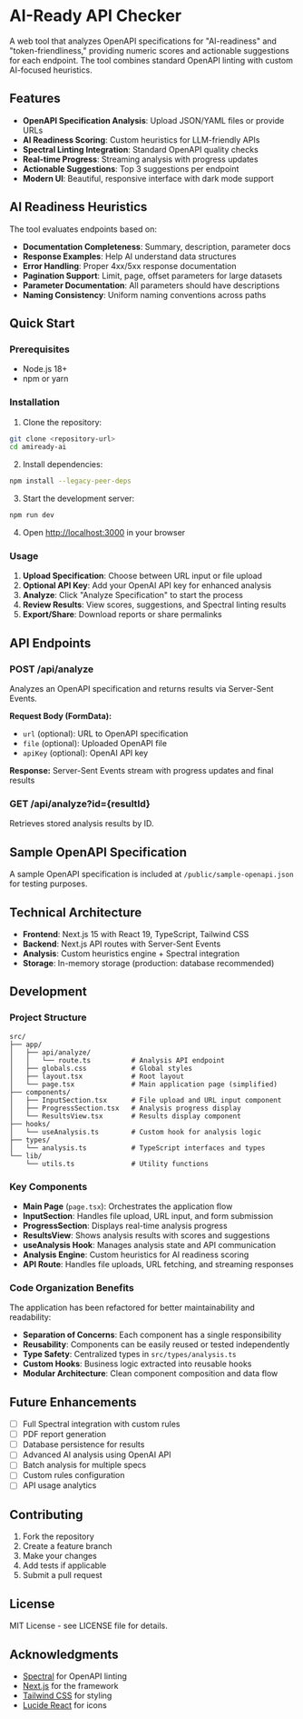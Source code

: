 # AI-Ready API Checker

A web tool that analyzes OpenAPI specifications for "AI-readiness" and "token-friendliness," providing numeric scores and actionable suggestions for each endpoint. The tool combines standard OpenAPI linting with custom AI-focused heuristics.

## Features

- **OpenAPI Specification Analysis**: Upload JSON/YAML files or provide URLs
- **AI Readiness Scoring**: Custom heuristics for LLM-friendly APIs
- **Spectral Linting Integration**: Standard OpenAPI quality checks
- **Real-time Progress**: Streaming analysis with progress updates
- **Actionable Suggestions**: Top 3 suggestions per endpoint
- **Modern UI**: Beautiful, responsive interface with dark mode support

## AI Readiness Heuristics

The tool evaluates endpoints based on:

- **Documentation Completeness**: Summary, description, parameter docs
- **Response Examples**: Help AI understand data structures
- **Error Handling**: Proper 4xx/5xx response documentation
- **Pagination Support**: Limit, page, offset parameters for large datasets
- **Parameter Documentation**: All parameters should have descriptions
- **Naming Consistency**: Uniform naming conventions across paths

## Quick Start

### Prerequisites

- Node.js 18+ 
- npm or yarn

### Installation

1. Clone the repository:
```bash
git clone <repository-url>
cd amiready-ai
```

2. Install dependencies:
```bash
npm install --legacy-peer-deps
```

3. Start the development server:
```bash
npm run dev
```

4. Open [http://localhost:3000](http://localhost:3000) in your browser

### Usage

1. **Upload Specification**: Choose between URL input or file upload
2. **Optional API Key**: Add your OpenAI API key for enhanced analysis
3. **Analyze**: Click "Analyze Specification" to start the process
4. **Review Results**: View scores, suggestions, and Spectral linting results
5. **Export/Share**: Download reports or share permalinks

## API Endpoints

### POST /api/analyze
Analyzes an OpenAPI specification and returns results via Server-Sent Events.

**Request Body (FormData):**
- `url` (optional): URL to OpenAPI specification
- `file` (optional): Uploaded OpenAPI file
- `apiKey` (optional): OpenAI API key

**Response:** Server-Sent Events stream with progress updates and final results

### GET /api/analyze?id={resultId}
Retrieves stored analysis results by ID.

## Sample OpenAPI Specification

A sample OpenAPI specification is included at `/public/sample-openapi.json` for testing purposes.

## Technical Architecture

- **Frontend**: Next.js 15 with React 19, TypeScript, Tailwind CSS
- **Backend**: Next.js API routes with Server-Sent Events
- **Analysis**: Custom heuristics engine + Spectral integration
- **Storage**: In-memory storage (production: database recommended)

## Development

### Project Structure

```
src/
├── app/
│   ├── api/analyze/
│   │   └── route.ts          # Analysis API endpoint
│   ├── globals.css           # Global styles
│   ├── layout.tsx            # Root layout
│   └── page.tsx              # Main application page (simplified)
├── components/
│   ├── InputSection.tsx      # File upload and URL input component
│   ├── ProgressSection.tsx   # Analysis progress display
│   └── ResultsView.tsx       # Results display component
├── hooks/
│   └── useAnalysis.ts        # Custom hook for analysis logic
├── types/
│   └── analysis.ts           # TypeScript interfaces and types
└── lib/
    └── utils.ts              # Utility functions
```

### Key Components

- **Main Page** (`page.tsx`): Orchestrates the application flow
- **InputSection**: Handles file upload, URL input, and form submission
- **ProgressSection**: Displays real-time analysis progress
- **ResultsView**: Shows analysis results with scores and suggestions
- **useAnalysis Hook**: Manages analysis state and API communication
- **Analysis Engine**: Custom heuristics for AI readiness scoring
- **API Route**: Handles file uploads, URL fetching, and streaming responses

### Code Organization Benefits

The application has been refactored for better maintainability and readability:

- **Separation of Concerns**: Each component has a single responsibility
- **Reusability**: Components can be easily reused or tested independently
- **Type Safety**: Centralized types in `src/types/analysis.ts`
- **Custom Hooks**: Business logic extracted into reusable hooks
- **Modular Architecture**: Clean component composition and data flow

## Future Enhancements

- [ ] Full Spectral integration with custom rules
- [ ] PDF report generation
- [ ] Database persistence for results
- [ ] Advanced AI analysis using OpenAI API
- [ ] Batch analysis for multiple specs
- [ ] Custom rules configuration
- [ ] API usage analytics

## Contributing

1. Fork the repository
2. Create a feature branch
3. Make your changes
4. Add tests if applicable
5. Submit a pull request

## License

MIT License - see LICENSE file for details.

## Acknowledgments

- [Spectral](https://stoplight.io/open-source/spectral) for OpenAPI linting
- [Next.js](https://nextjs.org/) for the framework
- [Tailwind CSS](https://tailwindcss.com/) for styling
- [Lucide React](https://lucide.dev/) for icons
